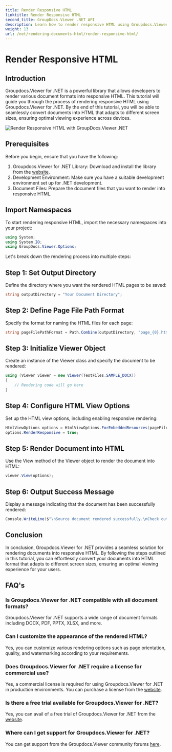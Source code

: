 ```yaml
---
title: Render Responsive HTML
linktitle: Render Responsive HTML
second_title: GroupDocs.Viewer .NET API
description: Learn how to render responsive HTML using Groupdocs.Viewer for .NET, ensuring optimal viewing experience across devices.
weight: 13
url: /net/rendering-documents-html/render-responsive-html/
---
```


# Render Responsive HTML

## Introduction
Groupdocs.Viewer for .NET is a powerful library that allows developers to render various document formats into responsive HTML. This tutorial will guide you through the process of rendering responsive HTML using Groupdocs.Viewer for .NET. By the end of this tutorial, you will be able to seamlessly convert documents into HTML that adapts to different screen sizes, ensuring optimal viewing experience across devices.

![Render Responsive HTML with GroupDocs.Viewer .NET](/viewer/rendering-documents-html/render-responsive-html.png)

## Prerequisites
Before you begin, ensure that you have the following:
1. Groupdocs.Viewer for .NET Library: Download and install the library from the [website](https://releases.groupdocs.com/viewer/net/).
2. Development Environment: Make sure you have a suitable development environment set up for .NET development.
3. Document Files: Prepare the document files that you want to render into responsive HTML.

## Import Namespaces
To start rendering responsive HTML, import the necessary namespaces into your project:
```csharp
using System;
using System.IO;
using GroupDocs.Viewer.Options;
```

Let's break down the rendering process into multiple steps:
## Step 1: Set Output Directory
Define the directory where you want the rendered HTML pages to be saved:
```csharp
string outputDirectory = "Your Document Directory";
```
## Step 2: Define Page File Path Format
Specify the format for naming the HTML files for each page:
```csharp
string pageFilePathFormat = Path.Combine(outputDirectory, "page_{0}.html");
```
## Step 3: Initialize Viewer Object
Create an instance of the Viewer class and specify the document to be rendered:
```csharp
using (Viewer viewer = new Viewer(TestFiles.SAMPLE_DOCX))
{
    // Rendering code will go here
}
```
## Step 4: Configure HTML View Options
Set up the HTML view options, including enabling responsive rendering:
```csharp
HtmlViewOptions options = HtmlViewOptions.ForEmbeddedResources(pageFilePathFormat);
options.RenderResponsive = true;
```
## Step 5: Render Document into HTML
Use the View method of the Viewer object to render the document into HTML:
```csharp
viewer.View(options);
```
## Step 6: Output Success Message
Display a message indicating that the document has been successfully rendered:
```csharp
Console.WriteLine($"\nSource document rendered successfully.\nCheck output in {outputDirectory}.");
```

## Conclusion
In conclusion, Groupdocs.Viewer for .NET provides a seamless solution for rendering documents into responsive HTML. By following the steps outlined in this tutorial, you can effortlessly convert your documents into HTML format that adapts to different screen sizes, ensuring an optimal viewing experience for your users.
## FAQ's
### Is Groupdocs.Viewer for .NET compatible with all document formats?
Groupdocs.Viewer for .NET supports a wide range of document formats including DOCX, PDF, PPTX, XLSX, and more.
### Can I customize the appearance of the rendered HTML?
Yes, you can customize various rendering options such as page orientation, quality, and watermarking according to your requirements.
### Does Groupdocs.Viewer for .NET require a license for commercial use?
Yes, a commercial license is required for using Groupdocs.Viewer for .NET in production environments. You can purchase a license from the [website](https://purchase.groupdocs.com/buy).
### Is there a free trial available for Groupdocs.Viewer for .NET?
Yes, you can avail of a free trial of Groupdocs.Viewer for .NET from the [website](https://releases.groupdocs.com/).
### Where can I get support for Groupdocs.Viewer for .NET?
You can get support from the Groupdocs.Viewer community forums [here](https://forum.groupdocs.com/c/viewer/9).
